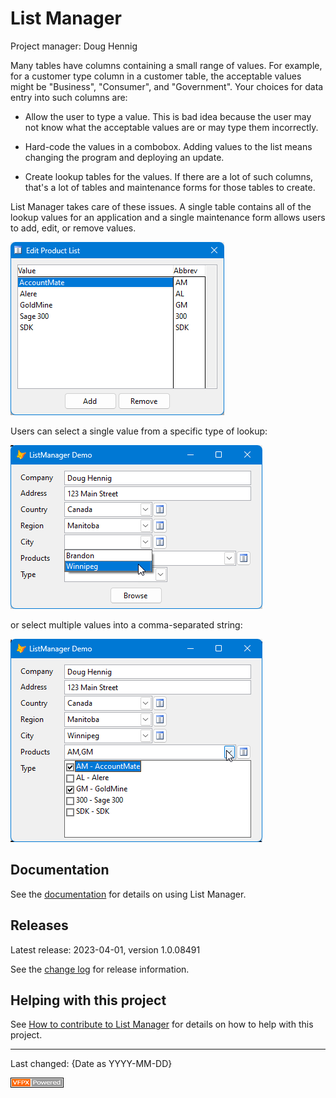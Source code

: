 # List Manager

Project manager: Doug Hennig

Many tables have columns containing a small range of values. For example, for a customer type column in a customer table, the acceptable values might be "Business", "Consumer", and "Government". Your choices for data entry into such columns are:

* Allow the user to type a value. This is bad idea because the user may not know what the acceptable values are or may type them incorrectly.

* Hard-code the values in a combobox. Adding values to the list means changing the program and deploying an update.

* Create lookup tables for the values. If there are a lot of such columns, that's a lot of tables and maintenance forms for those tables to create.

List Manager takes care of these issues. A single table contains all of the lookup values for an application and a single maintenance form allows users to add, edit, or remove values.

![](images/editlist.png)

Users can select a single value from a specific type of lookup:

![](images/demo1.png)

or select multiple values into a comma-separated string:

![](images/demo2.png)

## Documentation

See the [documentation](docs/documentation.md) for details on using List Manager.

## Releases

Latest release: 2023-04-01, version 1.0.08491

See the [change log](ChangeLog.md) for release information.

## Helping with this project

See [How to contribute to List Manager](.github/CONTRIBUTING.md) for details on how to help with this project.

----
Last changed: {Date as YYYY-MM-DD}

![](images/vfpxpoweredby_alternative.gif)